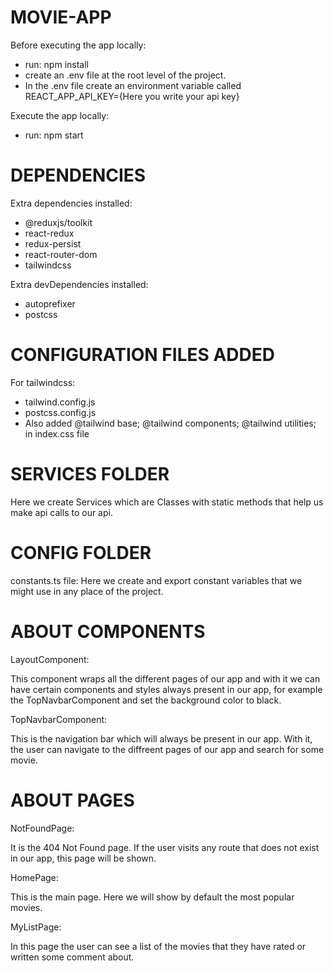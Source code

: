 # MOVIE-APP

Before executing the app locally:

- run: npm install
- create an .env file at the root level of the project.
- In the .env file create an environment variable called REACT_APP_API_KEY={Here you write your api key}

Execute the app locally:

- run: npm start

# DEPENDENCIES

Extra dependencies installed:

- @reduxjs/toolkit
- react-redux
- redux-persist
- react-router-dom
- tailwindcss

Extra devDependencies installed:

- autoprefixer
- postcss

# CONFIGURATION FILES ADDED

For tailwindcss:

- tailwind.config.js
- postcss.config.js
- Also added @tailwind base; @tailwind components; @tailwind utilities; in index.css file

# SERVICES FOLDER

Here we create Services which are Classes with static methods that help us make api calls to our api.

# CONFIG FOLDER

constants.ts file: Here we create and export constant variables that we might use in any place of the project.

# ABOUT COMPONENTS

LayoutComponent:

This component wraps all the different pages of our app and with it we can have certain components and styles
always present in our app, for example the TopNavbarComponent and set the background color to black.

TopNavbarComponent:

This is the navigation bar which will always be present in our app. With it, the user can navigate to
the diffreent pages of our app and search for some movie.

# ABOUT PAGES

NotFoundPage:

It is the 404 Not Found page. If the user visits any route that does not exist in our app, this page will be shown.

HomePage:

This is the main page. Here we will show by default the most popular movies.

MyListPage:

In this page the user can see a list of the movies that they have rated or written some comment about.
